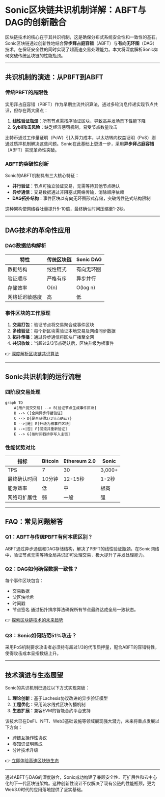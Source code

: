 # Sonic区块链共识机制详解：ABFT与DAG的创新融合

区块链技术的核心在于其共识机制，这是确保分布式系统安全性和一致性的基石。Sonic区块链通过创新性地结合**异步拜占庭容错**（ABFT）与**有向无环图**（DAG）技术，在保证安全性的同时实现了超高速交易处理能力。本文将深度解析Sonic如何突破传统区块链的性能瓶颈。

---

## 共识机制的演进：从PBFT到ABFT

### 传统PBFT的局限性
实用拜占庭容错（PBFT）作为早期主流共识算法，通过多轮消息传递实现节点共识，但存在两大痛点：
1. **线性验证瓶颈**：所有节点需按序验证区块，导致高并发场景下性能下降
2. **Sybil攻击风险**：缺乏经济惩罚机制，易受节点数量攻击

比特币通过工作量证明（PoW）引入算力成本，以太坊转向权益证明（PoS）则通过质押机制解决这些问题。Sonic在此基础上更进一步，采用**异步拜占庭容错**（ABFT）实现革命性突破。

### ABFT的突破性创新
Sonic的ABFT机制具有三大核心特征：
- **并行验证**：节点可独立验证交易，无需等待其他节点确认
- **异步通信**：交易数据通过非阻塞式网络传输，消除顺序依赖
- **DAG拓扑结构**：事件区块以有向无环图形式存储，突破线性链式结构限制

这种架构使网络吞吐量提升5-10倍，最终确认时间压缩至1-2秒。

---

## DAG技术的革命性应用

### DAG数据结构解析
| 特性          | 传统区块链 | Sonic DAG   |
|---------------|------------|-------------|
| 数据结构      | 线性链式   | 有向无环图  |
| 验证顺序      | 严格有序   | 异步并行    |
| 存储效率      | O(n)       | O(log n)    |
| 网络延迟敏感度| 高         | 低          |

### 事件区块的工作原理
1. **交易打包**：验证节点将交易聚合成事件区块
2. **多维验证**：每个新区块需验证本地交易及网络同步数据
3. **拓扑传播**：通过异步通信将区块广播至全网
4. **共识收敛**：当超过2/3节点确认后，区块升级为根事件

👉 [深度解析区块链共识算法](https://bit.ly/okx_welcome)

---

## Sonic共识机制的运行流程

### 四阶段交易处理
```mermaid
graph TD
    A[用户提交交易] --> B[验证节点生成事件区块]
    B --> C[全网异步传播验证]
    C --> D{是否获得2/3节点确认?}
    D -->|是| E[升级为根事件区块]
    D -->|否| F[回滚并重新验证]
    E --> G[按时间戳排序写入主链]
```

### 性能优势对比
| 指标          | Bitcoin  | Ethereum 2.0 | Sonic       |
|---------------|----------|--------------|-------------|
| TPS           | 7        | 30           | 3,000+      |
| 最终确认时间  | 10分钟   | 12-15秒      | 1-2秒       |
| 能源效率      | 低       | 中           | 极高        |
| 网络可扩展性  | 弱       | 一般         | 强          |

---

## FAQ：常见问题解答

### Q1：ABFT与传统PBFT有何本质区别？
ABFT通过异步通信和DAG存储结构，解决了PBFT的线性验证瓶颈。在Sonic网络中，验证节点无需等待全局共识即可处理交易，极大提升了并发处理能力。

### Q2：DAG如何确保数据一致性？
每个事件区块包含：
- 交易数据
- 父区块哈希
- 时间戳
- 节点签名
通过拓扑排序算法确保所有节点最终达成全局一致状态。

👉 [探索区块链技术的未来趋势](https://bit.ly/okx_welcome)

### Q3：Sonic如何防范51%攻击？
采用PoS机制要求攻击者必须持有超过1/3的代币质押量，配合ABFT的容错特性，使得攻击成本呈指数级上升。

---

## 技术演进与生态展望

Sonic的共识机制已通过以下方式实现突破：
1. **理论创新**：基于Lachesis协议改进的异步验证模型
2. **工程优化**：采用流水线式区块传播机制
3. **生态扩展**：兼容EVM的智能合约平台支持

该技术已在DeFi、NFT、Web3基础设施等领域展现强大潜力，未来将重点发展以下方向：
- 跨链互操作性协议
- 零知识证明集成
- 分片技术升级

👉 [立即体验高速区块链生态](https://bit.ly/okx_welcome)

---

通过ABFT与DAG的深度融合，Sonic成功构建了兼顾安全性、可扩展性和去中心化的下一代区块链架构。这种创新性设计不仅解决了现有公链的性能瓶颈，更为Web3.0时代的应用落地提供了坚实基础。